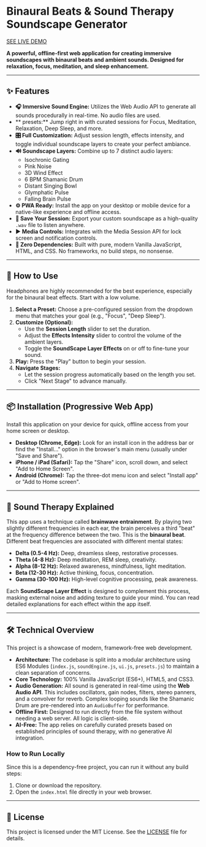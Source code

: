 # Binaural Beats & Sound Therapy Soundscape Generator

[SEE LIVE DEMO]( https://dorson.github.io/Sound-Therapy-App/ )


**A powerful, offline-first web application for creating immersive soundscapes with binaural beats and ambient sounds. Designed for relaxation, focus, meditation, and sleep enhancement.**

---

## ✨ Features

- **🎧 Immersive Sound Engine:** Utilizes the Web Audio API to generate all sounds procedurally in real-time. No audio files are used.
- ** presets:** Jump right in with curated sessions for Focus, Meditation, Relaxation, Deep Sleep, and more.
- **🎛️ Full Customization:** Adjust session length, effects intensity, and toggle individual soundscape layers to create your perfect ambiance.
- **🔊 Soundscape Layers:** Combine up to 7 distinct audio layers:
  - Isochronic Gating
  - Pink Noise
  - 3D Wind Effect
  - 6 BPM Shamanic Drum
  - Distant Singing Bowl
  - Glymphatic Pulse
  - Falling Brain Pulse
- **⚙️ PWA Ready:** Install the app on your desktop or mobile device for a native-like experience and offline access.
- **💾 Save Your Session:** Export your custom soundscape as a high-quality `.wav` file to listen anywhere.
- **▶️ Media Controls:** Integrates with the Media Session API for lock screen and notification controls.
- **🚀 Zero Dependencies:** Built with pure, modern Vanilla JavaScript, HTML, and CSS. No frameworks, no build steps, no nonsense.

---

## 🚀 How to Use

Headphones are highly recommended for the best experience, especially for the binaural beat effects. Start with a low volume.

1.  **Select a Preset:** Choose a pre-configured session from the dropdown menu that matches your goal (e.g., "Focus", "Deep Sleep").
2.  **Customize (Optional):**
    *   Use the **Session Length** slider to set the duration.
    *   Adjust the **Effects Intensity** slider to control the volume of the ambient layers.
    -   Toggle the **SoundScape Layer Effects** on or off to fine-tune your sound.
3.  **Play:** Press the "Play" button to begin your session.
4.  **Navigate Stages:**
    *   Let the session progress automatically based on the length you set.
    *   Click "Next Stage" to advance manually.

---

## 📦 Installation (Progressive Web App)

Install this application on your device for quick, offline access from your home screen or desktop.

-   **Desktop (Chrome, Edge):** Look for an install icon in the address bar or find the "Install..." option in the browser's main menu (usually under "Save and Share").
-   **iPhone / iPad (Safari):** Tap the "Share" icon, scroll down, and select "Add to Home Screen".
-   **Android (Chrome):** Tap the three-dot menu icon and select "Install app" or "Add to Home screen".

---

## 🧠 Sound Therapy Explained

This app uses a technique called **brainwave entrainment**. By playing two slightly different frequencies in each ear, the brain perceives a third "beat" at the frequency difference between the two. This is the **binaural beat**. Different beat frequencies are associated with different mental states:

-   **Delta (0.5-4 Hz):** Deep, dreamless sleep, restorative processes.
-   **Theta (4-8 Hz):** Deep meditation, REM sleep, creativity.
-   **Alpha (8-12 Hz):** Relaxed awareness, mindfulness, light meditation.
-   **Beta (12-30 Hz):** Active thinking, focus, concentration.
-   **Gamma (30-100 Hz):** High-level cognitive processing, peak awareness.

Each **SoundScape Layer Effect** is designed to complement this process, masking external noise and adding texture to guide your mind. You can read detailed explanations for each effect within the app itself.

---

## 🛠️ Technical Overview

This project is a showcase of modern, framework-free web development.

-   **Architecture:** The codebase is split into a modular architecture using ES6 Modules (`index.js`, `soundEngine.js`, `ui.js`, `presets.js`) to maintain a clean separation of concerns.
-   **Core Technology:** 100% Vanilla JavaScript (ES6+), HTML5, and CSS3.
-   **Audio Generation:** All sound is generated in real-time using the **Web Audio API**. This includes oscillators, gain nodes, filters, stereo panners, and a convolver for reverb. Complex looping sounds like the Shamanic Drum are pre-rendered into an `AudioBuffer` for performance.
-   **Offline First:** Designed to run directly from the file system without needing a web server. All logic is client-side.
-   **AI-Free:** The app relies on carefully curated presets based on established principles of sound therapy, with no generative AI integration.

### How to Run Locally

Since this is a dependency-free project, you can run it without any build steps:

1.  Clone or download the repository.
2.  Open the `index.html` file directly in your web browser.

---

## 📜 License

This project is licensed under the MIT License. See the [LICENSE](LICENSE) file for details.
